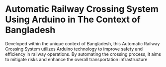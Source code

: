 # Automatic Railway Crossing System Using Arduino in The Context of Bangladesh

Developed within the unique context of Bangladesh, this Automatic Railway Crossing System utilizes Arduino technology to improve safety and efficiency in railway operations. By automating the crossing process, it aims to mitigate risks and enhance the overall transportation infrastructure
